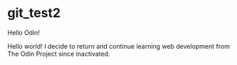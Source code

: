# git_test2

Hello Odin!

Hello world! I decide to return and continue learning web development from The Odin Project since inactivated.